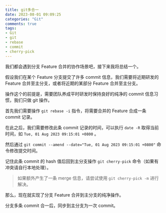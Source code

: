 ```yaml
---
title: git多合一
date: 2023-08-01 09:09:25
categories: "Git"
comments: true
tags:
- Git
- git
- rebase
- commit
- cherry-pick
---
```


<!-- no node -->

<!-- more -->

我们都会遇到分支 Feature 合并的协作场景吧，接下来我将总结一个。

假设我们在某个 Feature 分支提交了许多 commit 信息，我们需要将近期研发的 Feature 合并至主分支，或者将近期的某部分 Feature 合并至主分支。

操作这个的前提是，需要团队养成平时研发时保持良好的纯净的 commit 信息习惯，我们只做 git 操作。

首先我们需要操作 `git rebase -i` 指令，将需要合并的 Feature 合成一条 commit 记录。

在此之后，我们需要修改此条 commit 记录的时间，可以执行 `date -R` 取得当前时间，如 `Tue, 01 Aug 2023 09:15:01 +0800` 。

然后通过 `git commit --amend --date="Tue, 01 Aug 2023 09:15:01 +0800"` 命令修改提交时间。

记住此条 commit 的 hash 值后回到主分支操作 `git cherry-pick` 命令（如果有冲突请自行本地处理）。

> 如果额外产生了一条 merge 信息，请尝试使用 `git cherry-pick -m` 进行解决。

那么，现在就实现了分支 Feature 合并到主分支的纯净操作。

分支多条 commit 合一后，同步到主分支为一次 commit。
